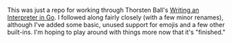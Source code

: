 This was just a repo for working through Thorsten Ball's [Writing an Interpreter in Go]("https://interpreterbook.com/"). I followed along fairly closely (with a few minor renames), although I've added some basic, unused support for emojis and a few other built-ins. I'm hoping to play around with things more now that it's "finished."
